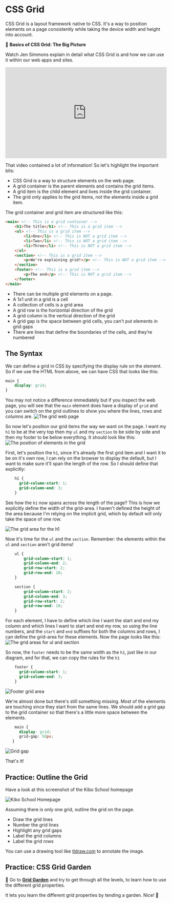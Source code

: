 # CSS Grid

CSS Grid is a layout framework native to CSS. It's a way to position elements on a page consistently while taking
the device width and height into account.

<aside>

 🎥 **Basics of CSS Grid: The Big Picture**

Watch Jen Simmons explain in detail what CSS Grid is and how we can use it within our web apps and sites.

<div style="position: relative; padding-bottom: 56.25%; height: 0;"><iframe src="https://www.youtube.
com/embed/FEnRpy9Xfes" title="YouTube video player" frameborder="0" allow="accelerometer; autoplay; clipboard-write; encrypted-media; gyroscope; picture-in-picture" allowfullscreen  style="position: absolute; top: 0; left: 0; width: 100%; height: 100%;"></iframe></div>

</aside>

That video contained a lot of information! So let's highlight the important bits:
- CSS Grid is a way to structure elements on the web page.
- A grid container is the parent elements and contains the grid items.
- A grid item is the child element and lives inside the grid container.
- The grid only applies to the grid items, not the elements inside a grid item.

The grid container and grid item are structured like this:

```html
<main> <!-- This is a grid container -->
    <h1>The title</h1> <!-- This is a grid item -->
    <ul> <!-- This is a grid item -->
        <li>One</li> <!-- This is NOT a grid item -->
        <li>Two</li> <!-- This is NOT a grid item -->
        <li>Three</li> <!-- This is NOT a grid item -->
    </ul>
    <section> <!-- This is a grid item -->
        <p>We're explaining grid!</p> <!-- This is NOT a grid item -->
    </section>
    <footer> <!-- This is a grid item -->
        <p>The end</p> <!-- This is NOT a grid item -->
    </footer>
</main>
```

- There can be multiple grid elements on a page.
- A 1x1 unit in a grid is a cell
- A collection of cells is a grid area
- A grid row is the horizontal direction of the grid
- A grid column is the vertical direction of the grid
- A grid gap is the space between grid cells, you can't put elements in grid gaps
- There are lines that define the boundaries of the cells, and they’re numbered

## The Syntax

We can define a grid in CSS by specifying the display rule on the element. So if we use the HTML from above, we can
have CSS that looks like this:

```css
main {
    display: grid;
}
```

You may not notice a difference immediately but if you inspect the web page, you will see that the `main` element
does have a display of `grid` and you can switch on the grid outlines to show you where the lines, rows and columns are.
![The grid web page](grid/grid-web.png)

So now let's position our grid items the way we want on the page. I want my `h1` to be at the very top then my `ul`
and my `section` to be side by side and then my footer to be below everything. It should look like this:
![The position of elements in the grid](grid/grid-positioning.png)

First, let's position the `h1`, since it's already the first grid item and I want it to be on it's own row, I can
rely on the browser to display the default, but I want to make sure it'll span the length of the row. So I should
define that explicitly:

```css
    h1 {
      grid-column-start: 1;
      grid-column-end: 3;
    }
```
See how the `h1` now spans across the length of the page? This is how we explicitly define the width of the
grid-area. I haven't defined the height of the area because I'm relying on the implicit grid, which by default will
only take the space of one row.

![The grid area for the h1](grid/h1-grid-position.png)

Now it's time for the `ul` and the `section`. Remember: the elements within the `ul` and `section` aren't grid items!

```css
    ul {
        grid-column-start: 1;
        grid-column-end: 2;
        grid-row-start: 2;
        grid-row-end: 10;
    }

    section {
        grid-column-start: 2;
        grid-column-end: 3;
        grid-row-start: 2;
        grid-row-end: 10;
    }
```

For each element, I have to define which line I want the start and end my column and which lines I want to start and
end my row, so using the line numbers, and the `start` and `end` suffixes for both the columns and rows, I can
define the grid-area for these elements. Now the page looks like this:
![The grid areas for ul and section](grid/ul-section-grid-areas.png)

So now, the `footer` needs to be the same width as the `h1`, just like in our diagram, and for that, we can copy the
rules for the `h1`

```css
    footer {
      grid-column-start: 1;
      grid-column-end: 3;
    }
```
![Footer grid area](grid/footer-grid-area.png)

We're almost done but there's still something missing. Most of the elements are touching since they start from the
same lines. We should add a grid gap to the grid container so that there's a little more space between the elements.

```css
    main {
      display: grid;
      grid-gap: 50px;
   }
```
![Grid gap](grid/grid-gap.png)

That's it!

## Practice: Outline the Grid

<aside>

Have a look at this screenshot of the Kibo School homepage

![Kibo School Homepage](grid/kibo-school.png)

Assuming there is only one grid, outline the grid on the page.

- Draw the grid lines
- Number the grid lines
- Highlight any grid gaps
- Label the grid columns
- Label the grid rows

You can use a drawing tool like [tldraw.com](https://www.tldraw.com/) to annotate the image.

</aside>

## Practice: CSS Grid Garden

<aside>

🌱 Go to **[Grid Garden](https://cssgridgarden.com/)** and try to get through all the levels, to learn how to use the different grid properties.

It lets you learn the different grid properties by tending a garden. Nice! 🌱

</aside>

